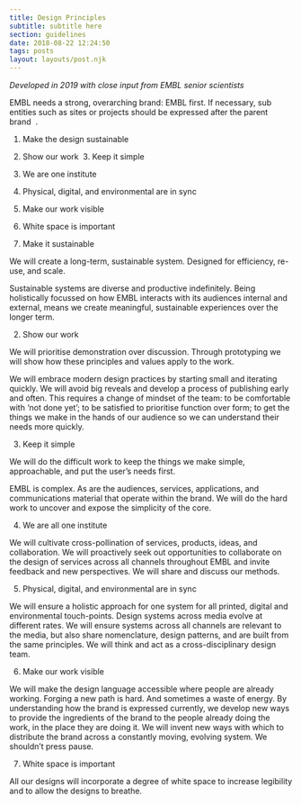 ```yaml
---
title: Design Principles
subtitle: subtitle here
section: guidelines
date: 2018-08-22 12:24:50
tags: posts
layout: layouts/post.njk
---
```


*Developed in 2019 with close input from EMBL senior scientists*

EMBL needs a strong, overarching brand: EMBL first. If necessary, sub entities such as sites or projects should be expressed after the parent brand  .

1. Make the design sustainable
2. Show our work
 3. Keep it simple 
4. We are one institute 
5. Physical, digital, and environmental are in sync
6. Make our work visible 
7. White space is important


1. Make it sustainable

We will create a long-term, sustainable system. Designed for efficiency, re-use, and scale.

Sustainable systems are diverse and productive indefinitely. Being holistically focussed on how EMBL interacts with its audiences internal and external, means we create meaningful, sustainable experiences over the longer term.

2. Show our work

We will prioritise demonstration over discussion. Through prototyping we will show how these principles and values apply to the work.

We will embrace modern design practices by starting small and iterating quickly. We will avoid big reveals and develop a process of publishing early and often. This requires a change of mindset of the team: to be comfortable with ‘not done yet’; to be satisfied to prioritise function over form; to get the things we make in the hands of our audience so we can understand their needs more quickly.

3. Keep it simple

We will do the difficult work to keep the things we make simple, approachable, and put the user’s needs first.

EMBL is complex. As are the audiences, services, applications, and communications material that operate within the brand. We will do the hard work to uncover and expose the simplicity of the core.

4. We are all one institute

We will cultivate cross-pollination of services, products, ideas, and collaboration.
We will proactively seek out opportunities to collaborate on the design of services across all channels throughout EMBL and invite feedback and new perspectives. We will share and discuss our methods.

5. Physical, digital, and environmental are in sync

We will ensure a holistic approach for one system for all printed, digital and environmental touch-points.
Design systems across media evolve at different rates. We will ensure systems across all channels are relevant to the media, but also share nomenclature, design patterns, and are built from the same principles. We will think and act as a cross-disciplinary design team.

6. Make our work visible

We will make the design language accessible where people are already working.
Forging a new path is hard. And sometimes a waste of energy. By understanding how the brand is expressed currently, we develop new ways to provide the ingredients of the brand to the people already doing the work, in the place they are doing it. We will invent new ways with which to distribute the brand across a constantly moving, evolving system. We shouldn’t press pause.

7. White space is important

All our designs will incorporate a degree of white space to increase legibility and to allow the designs to breathe.
